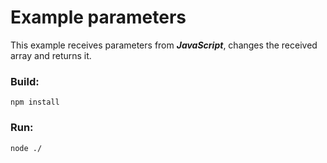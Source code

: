 # Example parameters
This example receives parameters from ***JavaScript***, changes the received array and returns it.<br>

### Build:

```
npm install
```

### Run:

```
node ./
```
